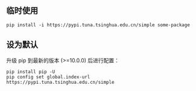 ## 临时使用
```
pip install -i https://pypi.tuna.tsinghua.edu.cn/simple some-package
```

## 设为默认
升级 pip 到最新的版本 (>=10.0.0) 后进行配置：
```
pip install pip -U
pip config set global.index-url https://pypi.tuna.tsinghua.edu.cn/simple
```
